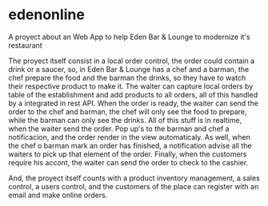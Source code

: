 # edenonline
A proyect about an Web App to help Eden Bar &amp; Lounge to modernize it's restaurant


The proyect itself consist in a local order control, the order could contain a drink or a saucer, so, in Eden Bar & Lounge
has a chef and a barman, the chef prepare the food and the barman the drinks, so they have to watch their respective product
to make it. The waiter can capture local orders by table of the establishment and add products to all orders, all of this handled by a
integrated in rest API. When the order is ready, the waiter can send the order to the chef and barman, the chef will only see the food
to prepare, while the barman can only see the drinks. All of this stuff is in realtime, when the waiter send the order. Pop up's to the barman and 
chef a notificacion, and the order render in the view automaticaly. As well, when the chef o barman mark an order has finished, a notification
advise all the waiters to pick up that element of the order. Finally, when the customers require his accont, the waiter can send the order
to check to the cashier.

And, the proyect itself counts with a product inventory management, a sales control, a users control, and the customers of the place can register
with an email and make online orders.
